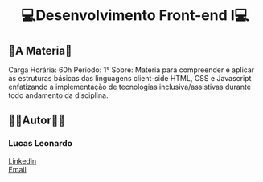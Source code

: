 <h1 align="center">💻Desenvolvimento Front-end I💻</h1>

<h2 id="about">📜A Materia📜</h2>
Carga Horária: 60h 
Período: 1°
Sobre: Materia para compreender e aplicar as estruturas básicas das linguagens client-side HTML, CSS e
Javascript enfatizando a implementação de tecnologias inclusiva/assistivas durante todo andamento da disciplina.

<br />
<h2 id="owner">🧔🏻Autor🧔🏻</h2>

<h3>Lucas Leonardo</h3>

[Linkedin](https://www.linkedin.com/in/caslujpg/)</br>
[Email](caslujpg@gmail.com)
